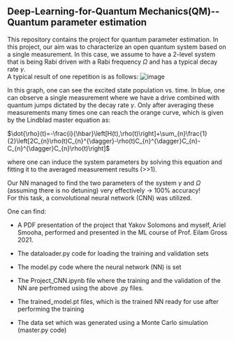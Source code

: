 ## Deep-Learning-for-Quantum Mechanics(QM)--Quantum parameter estimation

This repository contains the project for quantum parameter estimation.
In this project, our aim was to characterize an open quantum system based on a single measurement. In this case, we assume to have a 2-level system that is being Rabi driven with a Rabi frequency $\Omega$ and has a typical decay rate $\gamma$. <br>
A typical result of one repetition is as follows:
![image](https://github.com/ariels1234/Deep-Learning-for-QM/assets/71715388/377a8807-0fe6-4bdd-a14f-a8dabd17a85c)

In this graph, one can see the excited state population vs. time. In blue, one can observe a single measurement where we have a drive combined with quantum jumps dictated by the decay rate $\gamma$. Only after averaging these measurements many times one can reach the orange curve, which is given by the Lindblad master equation as:

$\dot{\rho}(t)=-\frac{i}{\hbar}\left[H(t),\rho(t)\right]+\sum_{n}\frac{1}{2}\left[2C_{n}\rho(t)C_{n}^{\dagger}-\rho(t)C_{n}^{\dagger}C_{n}-C_{n}^{\dagger}C_{n}\rho(t)\right]$

where one can induce the system parameters by solving this equation and fitting it to the averaged measurement results (>>1). 

Our NN managed to find the two parameters of the system $\gamma$ and $\Omega$ (assuming there is no detuning) very effectively -> 100% accuracy! <br> 
For this task, a convolutional neural network (CNN) was utilized. 


One can find:

- A PDF presentation of the project that Yakov Solomons and myself, Ariel Smooha, performed and presented in the ML course of Prof. Eilam Gross 2021.

- The dataloader.py code for loading the training and validation sets
- The model.py code where the neural network (NN) is set
- The Project_CNN.ipynb file where the training and the validation of the NN are perfromed using the above .py files.
- The trained_model.pt files, which is the trained NN ready for use after performing the training
- The data set which was generated using a Monte Carlo simulation (master.py code)
